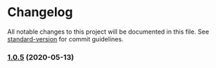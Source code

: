 # Changelog

All notable changes to this project will be documented in this file. See [standard-version](https://github.com/conventional-changelog/standard-version) for commit guidelines.

### [1.0.5](http://git.zhaogangren.com/Front/zg-tools/compare/v1.0.4...v1.0.5) (2020-05-13)
